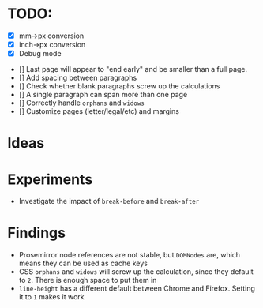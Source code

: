 # TODO:

- [x] mm->px conversion
- [x] inch->px conversion
- [x] Debug mode
- [] Last page will appear to "end early" and be smaller than a full page.
- [] Add spacing between paragraphs
- [] Check whether blank paragraphs screw up the calculations
- [] A single paragraph can span more than one page
- [] Correctly handle `orphans` and `widows`
- [] Customize pages (letter/legal/etc) and margins

# Ideas

# Experiments

- Investigate the impact of `break-before` and `break-after`

# Findings

- Prosemirror node references are not stable, but `DOMNodes` are, which means they can be used as cache keys
- CSS `orphans` and `widows` will screw up the calculation, since they default to `2`. There is enough space to put them in
- `line-height` has a different default between Chrome and Firefox. Setting it to `1` makes it work
